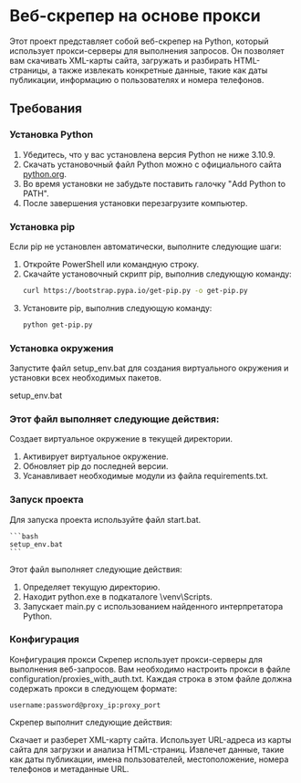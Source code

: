 # Веб-скрепер на основе прокси

Этот проект представляет собой веб-скрепер на Python, который использует прокси-серверы для выполнения запросов.
Он позволяет вам скачивать XML-карты сайта, загружать и разбирать HTML-страницы, а также извлекать конкретные данные, такие как даты публикации, информацию о пользователях и номера телефонов.

## Требования

### Установка Python
1. Убедитесь, что у вас установлена версия Python не ниже 3.10.9.
2. Скачать установочный файл Python можно с официального сайта [python.org](https://www.python.org/).
3. Во время установки не забудьте поставить галочку "Add Python to PATH".
4. После завершения установки перезагрузите компьютер.

### Установка pip
Если pip не установлен автоматически, выполните следующие шаги:

1. Откройте PowerShell или командную строку.
2. Скачайте установочный скрипт pip, выполнив следующую команду:
    ```bash
    curl https://bootstrap.pypa.io/get-pip.py -o get-pip.py
    ```
3. Установите pip, выполнив следующую команду:
    ```bash
    python get-pip.py
    ```

### Установка окружения
Запустите файл setup_env.bat для создания виртуального окружения и установки всех необходимых пакетов.

setup_env.bat
### Этот файл выполняет следующие действия:

Создает виртуальное окружение в текущей директории.
1. Активирует виртуальное окружение.
2. Обновляет pip до последней версии.
3. Усанавливает необходимые модули из файла requirements.txt.

### Запуск проекта

Для запуска проекта используйте файл start.bat.

    ```bash
    setup_env.bat
    ```

Этот файл выполняет следующие действия:

1. Определяет текущую директорию.
2. Находит python.exe в подкаталоге \venv\Scripts.
3. Запускает main.py с использованием найденного интерпретатора Python.

### Конфигурация

Конфигурация прокси
Скрепер использует прокси-серверы для выполнения веб-запросов. 
Вам необходимо настроить прокси в файле configuration/proxies_with_auth.txt. 
Каждая строка в этом файле должна содержать прокси в следующем формате:
```
username:password@proxy_ip:proxy_port
```

Скрепер выполнит следующие действия:

Скачает и разберет XML-карту сайта.
Использует URL-адреса из карты сайта для загрузки и анализа HTML-страниц.
Извлечет данные, такие как даты публикации, имена пользователей, местоположение, номера телефонов и метаданные URL.
